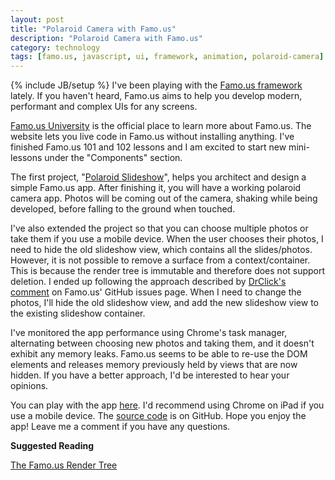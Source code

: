 ```yaml
---
layout: post
title: "Polaroid Camera with Famo.us"
description: "Polaroid Camera with Famo.us"
category: technology
tags: [famo.us, javascript, ui, framework, animation, polaroid-camera]
---
```

{% include JB/setup %}
I've been playing with the [Famo.us framework](https://famo.us/) lately. If you
haven't heard, Famo.us aims to help you develop modern, performant and complex
UIs for any screens.

[Famo.us University](https://famo.us/university) is the official place to learn
more about Famo.us. The website lets you live code in Famo.us without installing
anything. I've finished Famo.us 101 and 102 lessons and I am excited to start
new mini-lessons under the "Components" section.

The first project,
"[Polaroid Slideshow](https://famo.us/university/famous-101/slideshow)", helps
you architect and design a simple Famo.us app. After finishing it, you will have
a working polaroid camera app. Photos will be coming out of the camera, shaking
while being developed, before falling to the ground when touched.

I've also extended the project so that you can choose multiple photos or take
them if you use a mobile device. When the user chooses their photos, I need to
hide the old slideshow view, which contains all the slides/photos. However, it
is not possible to remove a surface from a context/container. This is because
the render tree is immutable and therefore does not support deletion. I ended up
following the approach described by
[DrClick's comment](https://github.com/Famous/core/issues/7#issuecomment-40530707)
on Famo.us' GitHub issues page. When I need to change the photos, I'll hide the
old slideshow view, and add the new slideshow view to the existing slideshow
container.

I've monitored the app performance using Chrome's task manager, alternating
between choosing new photos and taking them, and it doesn't exhibit any memory
leaks. Famo.us seems to be able to re-use the DOM elements and releases memory
previously held by views that are now hidden. If you have a better approach,
I'd be interested to hear your opinions.

You can play with the app [here](http://cdn.rawgit.com/GreenRecycleBin/polaroid-camera-with-famo.us/master/index.html).
I'd recommend using Chrome on iPad if you use a mobile device. The
[source code](https://github.com/GreenRecycleBin/polaroid-camera-with-famo.us)
is on GitHub. Hope you enjoy the app! Leave me a comment if you have any
questions.

**Suggested Reading**

[The Famo.us Render Tree](https://famo.us/guides/dev/render-tree.html)
